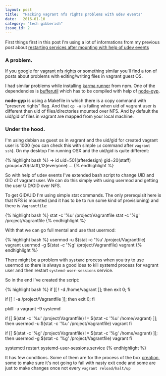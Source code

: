 ```yaml
---
layout: post
title:  "Hacking vagrant nfs rights problems with udev events"
date:   2016-01-10
category: "tech gibberish"
issue_id: 2
---
```

First things first in this post I'm using a lot of informations from my previous post about [restarting services after mounting with help of udev events](http://afterdesign.net/2015/11/20/vagrant-nfs-restarting-services-after-mount.html)

### A problem.
If you google for [vagrant nfs rights](https://www.google.pl/search?q=vagrant+nfs+rights) or something similar you'll find a ton of posts about problems with editing/writing files in vagrant guest OS.

I had similar problems while installing [karma runner](http://karma-runner.github.io/) from npm.
One of the dependencies is [bufferutil](https://github.com/websockets/bufferutil) which has to be compiled with help of [node-gyp](https://github.com/nodejs/node-gyp).

**node-gyp** is using a Makefile in which there is a copy command with "preserve rights" flag. And that ```cp -a``` is failing when uid of vagrant user is different then uid of files/directories mounted over NFS. And by default the uid/gid of files in vagrant are mapped from your local machine.

### Under the hood.

I'm using debian as guest os in vagrant and the uid/gid for created vagrant user is 1000 (you can check this with simple ```id``` command after ```vagrant ssh```). On my desktop I'm running OSX and the uid/gid is quite different:

{% highlight bash %}
→ id
uid=501(afterdesign) gid=20(staff) groups=20(staff),12(everyone) ...
{% endhighlight %}

So with help of udev events I've extended bash script to change UID and GID of vagrant user.
We can do this simply with using usermod and getting the user UID/GID over NFS.

To get GID/UID I'm using simple stat commands.
The only prerequisit here is that NFS is mounted (and it has to be to run some kind of provisioning) and there is ```Vagrantfile```:

{% highlight bash %}
stat -c '%u' /project/Vagrantfile
stat -c '%g' /project/Vagrantfile
{% endhighlight %}

With that we can go full mental and use that usermod:

{% highlight bash %}
usermod -u $(stat -c '%u' /project/Vagrantfile) vagrant
usermod -g $(stat -c '%g' /project/Vagrantfile) vagrant
{% endhighlight %}

There might be a problem with ```systemd``` process when you try to use usermod so there is always a good idea to kill systemd process for vagrant user and then restart ```systemd-user-sessions``` service.

So in the end I've created the script:

{% highlight bash %}
if [[ ! -d /home/vagrant ]]; then
    exit 0;
fi

if [[ ! -a /project/Vagrantfile ]]; then
    exit 0;
fi

pkill -u vagrant -9 systemd

if [[ $(stat -c '%u' /project/Vagrantfile) != $(stat -c '%u' /home/vagrant) ]]; then
    usermod -u $(stat -c '%u' /project/Vagrantfile) vagrant
fi

if [[ $(stat -c '%g' /project/Vagrantfile) != $(stat -c '%g' /home/vagrant) ]]; then
    usermod -g $(stat -c '%g' /project/Vagrantfile) vagrant
fi

systemctl restart systemd-user-sessions.service
{% endhighlight %}

It has few conditions.
Some of them are for the process of the box [creation](http://packer.io), some to make sure it's not going to fail with nasty exit code and some are just to make changes once not every ```vagrant reload/halt/up```
